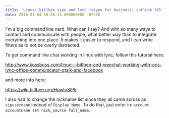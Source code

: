 ```yaml
---
title: 'Linux: bitlbee sipe and lync (skype for business) outlook 365'
date: 2016-01-04 16:56:13.000000000 -07:00
---
```

I'm a big command line nerd. What can I say? And with so many ways to contact and communicate with people, what better way than to integrate everything into one place. It makes it easier to respond, and I can write filters as to not be overly distracted.

To get command line chat working in linux with lync, follow this tutorial here:

http://www.kossboss.com/linux---bitlbee-and-weechat-working-with-ocs-lync-office-communicator-gtalk-and-facebook

and more info here:

https://wiki.bitlbee.org/HowtoSIPE

I also had to change the nickname list since they all came across as `sipusername` instead of `Display Name`. To do that, just enter in: `account accountname set nick_source full_name`.
